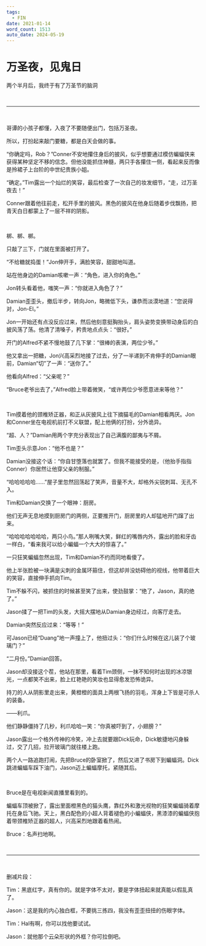 ```yaml
---
tags:
  - FIN
date: 2021-01-14
word_count: 1513
auto_date: 2024-05-19
---
```


# 万圣夜，见鬼日

两个半月后，我终于有了万圣节的脑洞

<br>

------

<br>

哥谭的小孩子都懂，入夜了不要随便出门，包括万圣夜。

所以，打扮起来敲门要糖，都是白天会做的事。

“你确定吗，Rob？”Conner不安地攥住身后的披风，似乎想要通过模仿蝙蝠侠来获得某种坚定不移的信念。但他没能抓住神髓，两只手各攥住一侧，看起来反而像是拎裙子上台阶的中世纪贵族小姐。

“确定。”Tim露出一个灿烂的笑容，最后检查了一次自己的妆发细节，“走，过万圣夜去！”

Conner跟着他往前走，松开手里的披风。黑色的披风在他身后随着步伐飘扬，把青天白日都蒙上了一层不祥的阴影。

<br>

梆、梆、梆。

只敲了三下，门就在里面被打开了。

“不给糖就捣蛋！”Jon伸开手，满脸笑容，甜甜地叫道。

站在他身边的Damian咳嗽一声：“角色，进入你的角色。”

Jon转头看着他，嗤笑一声：“你就进入角色了？”

Damian歪歪头，撤后半步，转向Jon，略微低下头，谦恭而淡漠地道：“您说得对，Jon-El。”

Jon一开始还有点没反应过来，然后他刻意挺胸抬头，肩头姿势变换带动身后的白披风荡了荡。他清了清嗓子，矜贵地点点头：“很好。”

开门的Alfred不紧不慢地鼓了几下掌：“很棒的表演，两位少爷。”

他又拿出一把糖，Jon兴高采烈地接了过去，分了一半递到不肯伸手的Damian眼前，Damian“切”了一声：“送你了。”

他看向Alfred：“父亲呢？”

“Bruce老爷出去了，”Alfred脸上带着微笑，“或许两位少爷愿意进来等他？”

<br>

Tim摸着他的颈椎矫正器，和正从灰披风上往下摘猫毛的Damian相看两厌。Jon和Conner坐在电视机前打不义联盟，配上他俩的打扮，分外诡异。

“超、人？”Damian用两个字充分表现出了自己满腹的鄙夷与不屑。

Tim歪头示意Jon：“他不也是？”

Damian没接这个话：“你自甘堕落也就罢了。但我不能接受的是，（他抬手指指Conner）你居然让他穿父亲的制服。”

“哈哈哈哈哈……”屋子里忽然回荡起了笑声，音量不大，却格外尖锐刺耳、无孔不入。

Tim和Damian交换了一个眼神：厨房。

他们无声无息地摸到厨房门的两侧，正要推开门，厨房里的人却猛地开门蹿了出来。

“哈哈哈哈哈哈哈，两只小鸟。”那人咧嘴大笑，鲜红的嘴唇内外，露出的脸和牙齿一样白，“看来我可以给小蝙蝠一个大大的惊喜了。”

一只狂笑蝙蝠忽然出现，Tim和Damian不约而同地看傻了。

他上半张脸被一块满是尖刺的金属环箍住，但这却并没妨碍他的视线，他带着巨大的笑容，直接伸手抓向Tim。

Tim不躲不闪，被抓住的时候甚至笑了出来，使劲鼓掌：“绝了，Jason，真的绝了。”

Jason揉了一把Tim的头发，大摇大摆地从Damian身边经过，向客厅走去。

Damian突然反应过来：“等等！”

可Jason已经“Duang”地一声撞上了，他扭过头：“你们什么时候在这儿装了个玻璃门？”

“二月份。”Damian回答。

Jason却没接这个茬，他站在那里，看着Tim颈侧，一抹不知何时出现的冰凉银光，一点都笑不出来，脸上红艳艳的笑妆也显得愈发恐怖诡异。

持刀的人从阴影里走出来，黄橙橙的面具上两根飞扬的羽毛，浑身上下皆是可杀人的装备。

——利爪。

他们静静僵持了几秒，利爪哈哈一笑：“你真被吓到了，小翅膀？”

Jason露出一个格外传神的冷笑，冲上去就要跟Dick玩命，Dick敏捷地闪身躲过，交了几招，拉开玻璃门就往楼上跑。

两个人一路追跑打闹，先把Bruce的卧室掀了，然后又进了书房下到蝙蝠洞。Dick跳进蝙蝠车踩下油门，Jason迈上蝙蝠摩托，紧随其后。

<br>

Bruce是在电视新闻直播里看到的。

蝙蝠车顶被掀了，露出里面橙黑色的猫头鹰，靠红外和激光视物的狂笑蝙蝠骑着摩托在身后飞驰。天上，黑白配色的小超人背着褪色的小蝙蝠侠，黑漆漆的蝙蝠侠抱着带颈椎矫正器的超人，兴高采烈地跟着看热闹。

Bruce：名声扫地啊。

<br>

------

<br>

删减片段：

Tim：黑底红字，真有你的。就是字体不太对，要是字体扭起来就真能以假乱真了。

Jason：这是我的内心独白框，不要挑三拣四，我没有歪歪扭扭的伤眼字体。

Tim：Hal有啊，你可以找他要试试。

Jason：就他那个云朵形状的外框？你可拉倒吧。
